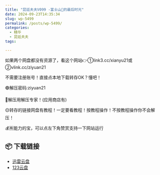 ```yaml
---
title: "昆廷夫夫V099 -富士山🗻的最后时光"
date: 2024-09-23T14:35:34
slug: wp-5499
permalink: /posts/wp-5499/
categories:
  - 精华
  - 昆廷夫夫
tags:

---
```


如果两个网盘都没有资源了，看这个网站👉①link3.cc/xianyu21或②vlink.cc/ziyuan21

不需要注册账号！直接点本地下载转存OK？懂吧！

🟢解压密码:ziyuan21

🔵解压用解压专家！(应用商店有)

🟡转存的链接网盘有教程！一定要看教程！按教程操作！不按教程操作你不会解压！

💰🈶能力的宝，可以点左下角赞赏支持一下网站运行

## 📦 下载链接
- [迅雷云盘](https://blziyuan21.com/pay-download/5499?key=ddf02ef3f4&down_id=0)
- [123云盘](https://blziyuan21.com/pay-download/5499?key=ddf02ef3f4&down_id=1)

